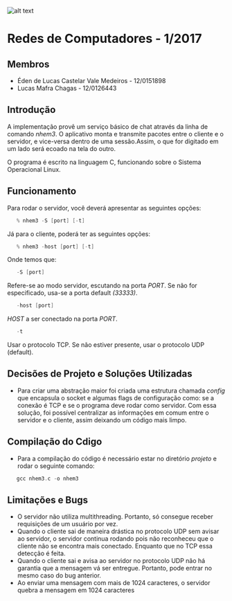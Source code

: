 ![alt text](http://www.unb.br/images/Imagens/logo_unb.png)

# Redes de Computadores - 1/2017

## Membros
* Éden de Lucas Castelar Vale Medeiros - 12/0151898
* Lucas Mafra Chagas - 12/0126443

## Introdução

A implementação provê um serviço básico de chat através da linha de comando *nhem3*. O aplicativo monta e transmite pacotes entre o cliente e o servidor, e vice-versa dentro de uma sessão.Assim, o que for digitado em um lado será ecoado na tela do outro.

O programa é escrito na linguagem C, funcionando sobre o Sistema Operacional Linux.

## Funcionamento

Para rodar o servidor, você deverá apresentar as seguintes opções:

```c
   % nhem3 -S [port] [-t]
```

Já para o cliente, poderá ter as seguintes opções:

```c
   % nhem3 -host [port] [-t]
```

Onde temos que:

```c
   -S [port]
```
Refere-se ao modo servidor, escutando na porta *PORT*. Se não for especificado, usa-se a porta default *(33333)*.

```c
   -host [port]
```
*HOST* a ser conectado na porta *PORT*.

```c
   -t
```
Usar o protocolo TCP. Se não estiver presente, usar o protocolo UDP (default).


## Decisões de Projeto e Soluções Utilizadas

* Para criar uma abstração maior foi criada uma estrutura chamada *config* que encapsula o socket e algumas flags de configuração como: se a conexão é TCP e se o programa deve rodar como servidor. Com essa solução, foi possível centralizar as informações em comum entre o servidor e o cliente, assim deixando um código mais limpo.

## Compilação do Cdigo

* Para a compilação do código é necessário estar no diretório *projeto* e rodar o seguinte comando:

```c
   gcc nhem3.c -o nhem3
```

## Limitações e Bugs

* O servidor não utiliza multithreading. Portanto, só consegue receber requisições de um usuário por vez.
* Quando o cliente sai de maneira drástica no protocolo UDP sem avisar ao servidor, o servidor continua rodando pois não reconheceu que o cliente não se encontra mais conectado. Enquanto que no TCP essa detecção é feita.
* Quando o cliente sai e avisa ao servidor no protocolo UDP não há garantia que a mensagem vá ser entregue. Portanto, pode entrar no mesmo caso do bug anterior.
* Ao enviar uma mensagem com mais de 1024 caracteres, o servidor quebra a mensagem em 1024 caracteres
